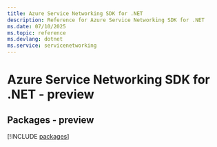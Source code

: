```yaml
---
title: Azure Service Networking SDK for .NET
description: Reference for Azure Service Networking SDK for .NET
ms.date: 07/10/2025
ms.topic: reference
ms.devlang: dotnet
ms.service: servicenetworking
---
```

# Azure Service Networking SDK for .NET - preview
## Packages - preview
[!INCLUDE [packages](service-networking-index.md)]